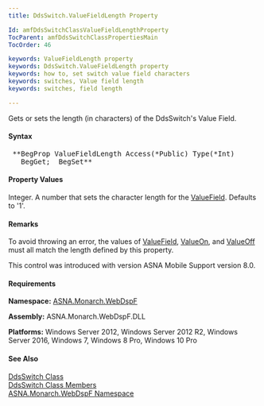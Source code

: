```yaml
---
title: DdsSwitch.ValueFieldLength Property

Id: amfDdsSwitchClassValueFieldLengthProperty
TocParent: amfDdsSwitchClassPropertiesMain
TocOrder: 46

keywords: ValueFieldLength property
keywords: DdsSwitch.ValueFieldLength property
keywords: how to, set switch value field characters
keywords: switches, Value field length
keywords: switches, field length

---
```


Gets or sets the length (in characters) of the DdsSwitch's Value Field.

#### Syntax
<pre class="prettyprint"> **BegProp ValueFieldLength Access(*Public) Type(*Int)
   BegGet;  BegSet** </pre>

#### Property Values
Integer. A number that sets the character length for the [ValueField](amfDdsSwitchClassValueFieldProperty.html). Defaults to '1'.

#### Remarks
To avoid throwing an error, the values of [ValueField](amfDdsSwitchClassValueFieldProperty.html), [ValueOn](amfDdsSwitchClassValueOnProperty.html), and [ValueOff](amfDdsSwitchClassValueOffProperty.html) must all match the length defined by this property.

This control was introduced with version ASNA Mobile Support version 8.0.

#### Requirements
**Namespace:** [ASNA.Monarch.WebDspF](amfWebDspFNamespace.html)

**Assembly:** ASNA.Monarch.WebDspF.DLL

**Platforms:** Windows Server 2012, Windows Server 2012 R2, Windows Server 2016, Windows 7, Windows 8 Pro, Windows 10 Pro

#### See Also
[DdsSwitch Class](amfDdsSwitchClass.html) <br /> [DdsSwitch Class Members](amfDdsSwitchClassMembers.html) <br />[ASNA.Monarch.WebDspF Namespace](amfWebDspFNamespace.html) 
